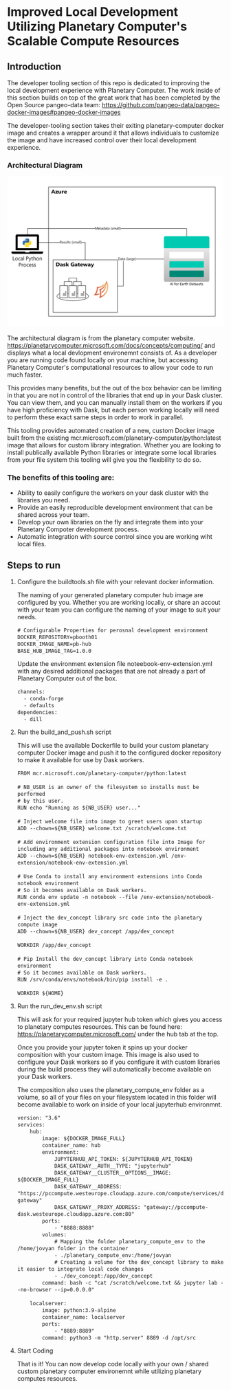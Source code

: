 # Improved Local Development Utilizing Planetary Computer's Scalable Compute Resources



## Introduction



The developer tooling section of this repo is dedicated to improving the local development experience with Planetary Computer. The work inside of this section builds on top of the great work that has been completed by the Open Source pangeo-data team: https://github.com/pangeo-data/pangeo-docker-images#pangeo-docker-images

The developer-tooling section takes their exiting planetary-computer docker image and creates a wrapper around it that allows individuals to customize the image and have increased control over their local development experience.

### Architectural Diagram

![local compute architecture](./local-compute-architecture.png)

The architectural diagram is from the planetary computer website. https://planetarycomputer.microsoft.com/docs/concepts/computing/ and displays what a local devlopment environemnt consists of. As a developer you are running code found locally on your machine, but accessing Planetary Computer's computational resources to allow your code to run much faster.



This provides many benefits, but the out of the box behavior can be limiting in that you are not in control of the libraries that end up in your Dask cluster. You can view them, and you can manually install them on the workers if you have high proficiency with Dask, but each person working locally will need to perform these exact same steps in order to work in parallel.



This tooling provides automated creation of a new, custom Docker image built from the existing mcr.microsoft.com/planetary-computer/python:latest image that allows for custom library integration. Whether you are looking to install publically available Python libraries or integrate some local libraries from your file system this tooling will give you the flexibility to do so.



### The benefits of this tooling are:

- Ability to easily configure the workers on your dask cluster with the libraries you need.
- Provide an easily reproducible development  environment that can be shared across your team.
- Develop your own libraries on the fly and integrate them into your Planetary Compoter development process.
- Automatic integration with source control since you are working wiht local files.



## Steps to run



1. Configure the buildtools.sh file with your relevant docker information.

   

   The naming of your generated  planetary computer hub image are configured by you. Whether you are working locally, or share an accout with your team you can configure the naming of your image to suit your needs.

   ```
   # Configurable Properties for perosnal development environment
   DOCKER_REPOSITORY=pbooth01
   DOCKER_IMAGE_NAME=pb-hub
   BASE_HUB_IMAGE_TAG=1.0.0
   ```

   Update the environment extension file noteebook-env-extension.yml with any desired additional packages that are not already a part of Planetary Computer out of the box.

   ```
   channels:
     - conda-forge
     - defaults
   dependencies:
     - dill
   ```



1. Run the build_and_push.sh script 

   

   This will use the available Dockerfile to build your custom planetary computer Docker image and push it to the configured docker repository to make it available for use by Dask workers.

   

   ```
   FROM mcr.microsoft.com/planetary-computer/python:latest
   
   # NB_USER is an owner of the filesystem so installs must be performed
   # by this user.
   RUN echo "Running as ${NB_USER} user..."
   
   # Inject welcome file into image to greet users upon startup
   ADD --chown=${NB_USER} welcome.txt /scratch/welcome.txt
   
   # Add environment extension configuration file into Image for including any additional packages into notebook environment
   ADD --chown=${NB_USER} notebook-env-extension.yml /env-extension/notebook-env-extension.yml
   
   # Use Conda to install any environment extensions into Conda notebook environment
   # So it becomes available on Dask workers.
   RUN conda env update -n notebook --file /env-extension/notebook-env-extension.yml
   
   # Inject the dev_concept library src code into the planetary compute image
   ADD --chown=${NB_USER} dev_concept /app/dev_concept
   
   WORKDIR /app/dev_concept
   
   # Pip Install the dev_concept library into Conda notebook environment
   # So it becomes available on Dask workers.
   RUN /srv/conda/envs/notebook/bin/pip install -e .
   
   WORKDIR ${HOME}
   ```

   

2. Run the run_dev_env.sh script

   This will ask for your required jupyter hub token which gives you access to planetary computes resources. This can be found here: https://planetarycomputer.microsoft.com/ under the hub tab at the top.

   

   Once you provide your jupyter token it spins up your docker composition with your custom image. This image is also used to configure your Dask workers so if you configure it with custom libraries during the build process they will automatically become available on your Dask workers.

   

   The composition also uses the planetary_compute_env folder as a volume, so all of your files on your filesystem located in this folder will become available to work on inside of your local jupyterhub environmnt.

   ```
   version: "3.6"
   services:
       hub:
           image: ${DOCKER_IMAGE_FULL}
           container_name: hub
           environment:
               JUPYTERHUB_API_TOKEN: ${JUPYTERHUB_API_TOKEN}
               DASK_GATEWAY__AUTH__TYPE: "jupyterhub"
               DASK_GATEWAY__CLUSTER__OPTIONS__IMAGE: ${DOCKER_IMAGE_FULL}
               DASK_GATEWAY__ADDRESS: "https://pccompute.westeurope.cloudapp.azure.com/compute/services/dask-gateway"
               DASK_GATEWAY__PROXY_ADDRESS: "gateway://pccompute-dask.westeurope.cloudapp.azure.com:80"
           ports:
               - "8888:8888"
           volumes:
               # Mapping the folder planetary_compute_env to the /home/jovyan folder in the container
               - ./planetary_compute_env:/home/jovyan
               # Creating a volume for the dev_concept library to make it easier to integrate local code changes
               - ./dev_concept:/app/dev_concept
           command: bash -c "cat /scratch/welcome.txt && jupyter lab --no-browser --ip=0.0.0.0"
   
       localserver:
           image: python:3.9-alpine
           container_name: localserver
           ports:
               - "8889:8889"
           command: python3 -m "http.server" 8889 -d /opt/src
   ```

   

1. Start Coding

   That is it! You can now develop code locally with your own / shared custom planetary computer environemnt while utilizing planetary computes resources.
